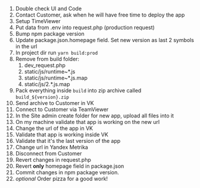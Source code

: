 1. Double check UI and Code
2. Contact Customer, ask when he will have free time to deploy the app
3. Setup TimeViewer
4. Put data from .env into request.php (production request)
5. Bump npm package version
6. Update package.json.homepage field. Set new version as last 2 symbols in the url
7. In project dir run `yarn build:prod`
8. Remove from build folder:
    1. dev_request.php
    2. static/js/runtime~*.js
    3. static/js/runtime~*.js.map
    4. static/js/2.*.js.map
9. Pack everything inside `build` into zip archive called `build_${version}.zip`
10. Send archive to Customer in VK
11. Connect to Customer via TeamViewer
12. In the Site admin create folder for new app, upload all files into it
13. On my machine validate that app is working on the new url
14. Change the url of the app in VK
15. Validate that app is working inside VK
16. Validate that it's the last version of the app
17. Change url in Yandex Metrika
18. Disconnect from Customer
19. Revert changes in request.php
20. Revert **only** homepage field in package.json
21. Commit changes in npm package version.
19. *optional* Order pizza for a good work!
